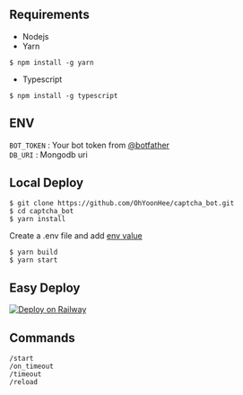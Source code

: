 ## Requirements
- Nodejs 
- Yarn
```shell
$ npm install -g yarn
```
- Typescript
```shell
$ npm install -g typescript
```

## ENV
`BOT_TOKEN` : Your bot token from [@botfather](https://t.me/botfather)\
`DB_URI` : Mongodb uri

## Local Deploy
```shell
$ git clone https://github.com/OhYoonHee/captcha_bot.git
$ cd captcha_bot
$ yarn install
```
Create a .env file and add [env value](#env)
```shell
$ yarn build
$ yarn start
```

## Easy Deploy
[![Deploy on Railway](https://railway.app/button.svg)](https://railway.app/new/template?template=https%3A%2F%2Fgithub.com%2FOhYoonHee%2Fcaptcha_bot%2Ftree%2Fmaster&envs=BOT_TOKEN%2CDB_URI&optionalEnvs=BOT_TOKEN%2CDB_URI&BOT_TOKENDesc=BOT_TOKEN+from+%40botfather&DB_URIDesc=Your+MongoDb+URI)

## Commands
`/start`\
`/on_timeout`\
`/timeout`\
`/reload`







